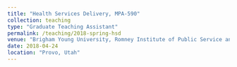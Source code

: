 ```yaml
---
title: "Health Services Delivery, MPA-590"
collection: teaching
type: "Graduate Teaching Assistant"
permalink: /teaching/2018-spring-hsd
venue: "Brigham Young University, Romney Institute of Public Service and Ethics"
date: 2018-04-24
location: "Provo, Utah"
---
```

